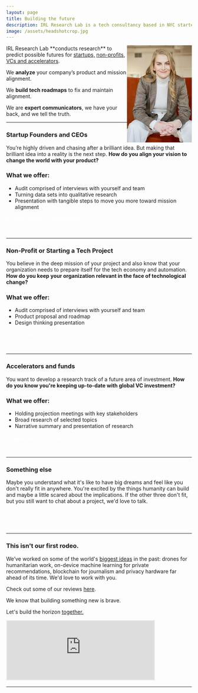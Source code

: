 ```yaml
---
layout: page
title: Building the future
description: IRL Research Lab is a tech consultancy based in NYC started by Allison Burtch that offers strategy and research consulting services to startups, non-profits, VCs and accelerators. 
image: /assets/headshotcrop.jpg
---
```


<meta name="image" property="og:image" content="/assets/headshotcrop.jpg">


<img src="/assets/headshot.jpg" alt="headshot" align="right" style="width:35%">
IRL Research Lab **conducts research** to predict possible futures for <u><a href="#startup-founders-and-ceos">startups,</a></u> <u><a href="#non-profit-or-starting-a-tech-project">non-profits</a></u>, <u><a href="#accelerators-and-funds">VCs and accelerators</a></u>.

We **analyze** your company’s product and mission alignment.

We **build tech roadmaps** to fix and maintain alignment.

We are **expert communicators**, we have your back, and we tell the truth.



***

### Startup Founders and CEOs

You’re highly driven and chasing after a brilliant idea. But making that brilliant idea into a reality is the next step. **How do you align your vision to change the world with your product?**

### What we offer:
 - Audit comprised of interviews with yourself and team 
 - Turning data sets into qualitative research
 - Presentation with tangible steps to move you more toward mission alignment


<span class="improved"><a href="mailto:hi@irlresear.ch" style="color:white">let's talk about your company</a> </span>


<br>


***

### Non-Profit or Starting a Tech Project

You believe in the deep mission of your project and also know that your organization needs to prepare itself for the tech economy and automation. **How do you keep your organization relevant in the face of technological change?**

### What we offer:
 - Audit comprised of interviews with yourself and team 
 - Product proposal and roadmap
 - Design thinking presentation

<span class="improved"><a href="mailto:hi@irlresear.ch" style="color:white">let's talk about your tech project</a> </span>

<br>

***

### Accelerators and funds

You want to develop a research track of a future area of investment. **How do you know you're keeping up-to-date with global VC investment?**

### What we offer:
 - Holding projection meetings with key stakeholders
 - Broad research of selected topics
 - Narrative summary and presentation of research

<span class="improved"><a href="mailto:hi@irlresear.ch" style="color:white">let's talk about your accelerator</a> </span>

<br>

***

### Something else

Maybe you understand what it's like to have big dreams and feel like you don't really fit in anywhere. You're excited by the things humanity can build and maybe a little scared about the implications. If the other three don't fit, but you still want to chat about a project, we'd love to talk.

<span class="improved"><a href="mailto:hi@irlresear.ch" style="color:white">let's talk!</a> </span>
<br><br><br>


***

### This isn't our first rodeo. 

We’ve worked on some of the world's <a href="/clients">biggest ideas</a> in the past: drones for humanitarian work, on-device machine learning for private recommendations, blockchain for journalism and privacy hardware far ahead of its time. We'd love to work with you. 

Check out some of our reviews <a href="/clients">here</a>.

We know that building something new is brave.

Let's build the horizon <a href="/contact">together.</a>

<iframe src="https://allisonburtch.substack.com/embed" width="400" height="160" style="border:2px solid #EEE; background:white;" frameborder="0" scrolling="no"></iframe>



***